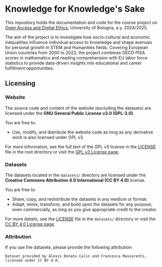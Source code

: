 # Knowledge for Knowledge's Sake

This repository holds the documentation and code for the course project on [Open Access and Digital Ethics](https://www.unibo.it/en/study/phd-professional-masters-specialisation-schools-and-other-programmes/course-unit-catalogue/course-unit/2024/424645), University of Bologna, a.y. 2024/2025.

The aim of the project is to investigate how socio-cultural and economic inequalities influence individual access to knowledge and shape avenues for personal growth in STEM and Humanities fields. Covering European Union countries from 2000 to 2022, the project combines OECD PISA scores in mathematics and reading comprehension with EU labor force statistics to provide data-driven insights into educational and career fulfillment opportunities.


## Licensing

### Website
The source code and content of the website (excluding the datasets) are licensed under the **GNU General Public License v3.0 (GPL-3.0)**. 

You are free to:
- Use, modify, and distribute the website code as long as any derivative work is also licensed under GPL v3.

For more information, see the full text of the GPL v3 license in the [LICENSE](./LICENSE) file in the root directory or visit the [GPL v3 License page](https://www.gnu.org/licenses/gpl-3.0.html).

### Datasets
The datasets located in the `datasets/` directory are licensed under the **Creative Commons Attribution 4.0 International (CC BY 4.0)** license.

You are free to:
- Share, copy, and redistribute the datasets in any medium or format.
- Adapt, remix, transform, and build upon the datasets for any purpose, even commercially, as long as you give appropriate credit to the creator.

For more details, see the [LICENSE](./datasets/LICENSE) file in the `datasets/` directory or visit the [CC BY 4.0 License page](https://creativecommons.org/licenses/by/4.0/).

### Attribution
If you use the datasets, please provide the following attribution:

```
Dataset provided by Alexis Donato Calin and Francesca Massarenti, licensed under CC BY 4.0.
```